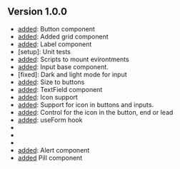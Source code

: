 ## Version 1.0.0

-   [added]: Button component
-   [added]: Added grid component
-   [added]: Label component
-   [setup]: Unit tests
-   [added]: Scripts to mount evirontments
-   [added]: Input base component.
-   [fixed]: Dark and light mode for input
-   [added]: Size to buttons
-   [added]: TextField component
-   [added]: Icon support
-   [added]: Support for icon in buttons and inputs.
-   [added]: Control for the icon in the button, end or lead
-   [added]: useForm hook
-   [added]: IconButton
-   [added]: PasswordField
-   [added]: SelectField
-   [added]: Alert component
-   [added] Pill component
